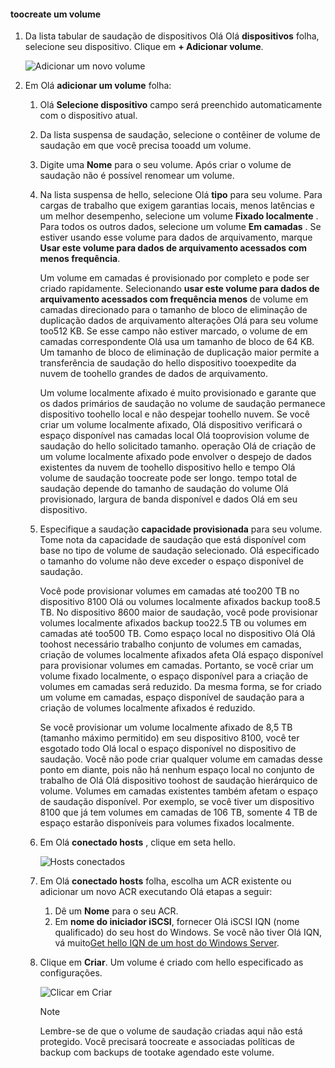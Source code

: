 <!--author=alkohli last changed: 07/19/2017-->

#### <a name="toocreate-a-volume"></a>toocreate um volume
1. Da lista tabular de saudação de dispositivos Olá Olá **dispositivos** folha, selecione seu dispositivo. Clique em **+ Adicionar volume**.

    ![Adicionar um novo volume](./media/storsimple-8000-create-volume-u2/step5createvol1.png)

2. Em Olá **adicionar um volume** folha:
   
   1. Olá **Selecione dispositivo** campo será preenchido automaticamente com o dispositivo atual.

   2. Da lista suspensa de saudação, selecione o contêiner de volume de saudação em que você precisa tooadd um volume. 

   3.  Digite uma **Nome** para o seu volume. Após criar o volume de saudação não é possível renomear um volume.

   4. Na lista suspensa de hello, selecione Olá **tipo** para seu volume. Para cargas de trabalho que exigem garantias locais, menos latências e um melhor desempenho, selecione um volume **Fixado localmente** . Para todos os outros dados, selecione um volume **Em camadas** . Se estiver usando esse volume para dados de arquivamento, marque **Usar este volume para dados de arquivamento acessados com menos frequência**.
      
       Um volume em camadas é provisionado por completo e pode ser criado rapidamente. Selecionando **usar este volume para dados de arquivamento acessados com frequência menos** de volume em camadas direcionado para o tamanho de bloco de eliminação de duplicação dados de arquivamento alterações Olá para seu volume too512 KB. Se esse campo não estiver marcado, o volume de em camadas correspondente Olá usa um tamanho de bloco de 64 KB. Um tamanho de bloco de eliminação de duplicação maior permite a transferência de saudação do hello dispositivo tooexpedite da nuvem de toohello grandes de dados de arquivamento.
       
       Um volume localmente afixado é muito provisionado e garante que os dados primários de saudação no volume de saudação permanece dispositivo toohello local e não despejar toohello nuvem.  Se você criar um volume localmente afixado, Olá dispositivo verificará o espaço disponível nas camadas local Olá tooprovision volume de saudação do hello solicitado tamanho. operação Olá de criação de um volume localmente afixado pode envolver o despejo de dados existentes da nuvem de toohello dispositivo hello e tempo Olá volume de saudação toocreate pode ser longo. tempo total de saudação depende do tamanho de saudação do volume Olá provisionado, largura de banda disponível e dados Olá em seu dispositivo.

   5. Especifique a saudação **capacidade provisionada** para seu volume. Tome nota da capacidade de saudação que está disponível com base no tipo de volume de saudação selecionado. Olá especificado o tamanho do volume não deve exceder o espaço disponível de saudação.
      
       Você pode provisionar volumes em camadas até too200 TB no dispositivo 8100 Olá ou volumes localmente afixados backup too8.5 TB. No dispositivo 8600 maior de saudação, você pode provisionar volumes localmente afixados backup too22.5 TB ou volumes em camadas até too500 TB. Como espaço local no dispositivo Olá Olá toohost necessário trabalho conjunto de volumes em camadas, criação de volumes localmente afixados afeta Olá espaço disponível para provisionar volumes em camadas. Portanto, se você criar um volume fixado localmente, o espaço disponível para a criação de volumes em camadas será reduzido. Da mesma forma, se for criado um volume em camadas, espaço disponível de saudação para a criação de volumes localmente afixados é reduzido.
      
       Se você provisionar um volume localmente afixado de 8,5 TB (tamanho máximo permitido) em seu dispositivo 8100, você ter esgotado todo Olá local o espaço disponível no dispositivo de saudação. Você não pode criar qualquer volume em camadas desse ponto em diante, pois não há nenhum espaço local no conjunto de trabalho de Olá Olá dispositivo toohost de saudação hierárquico de volume. Volumes em camadas existentes também afetam o espaço de saudação disponível. Por exemplo, se você tiver um dispositivo 8100 que já tem volumes em camadas de 106 TB, somente 4 TB de espaço estarão disponíveis para volumes fixados localmente.

    6. Em Olá **conectado hosts** , clique em seta hello. 

        ![Hosts conectados](./media/storsimple-8000-create-volume-u2/step5createvol2.png)

    7. Em Olá **conectado hosts** folha, escolha um ACR existente ou adicionar um novo ACR executando Olá etapas a seguir:

       1. Dê um **Nome** para o seu ACR.
       2. Em **nome do iniciador iSCSI**, fornecer Olá iSCSI IQN (nome qualificado) do seu host do Windows. Se você não tiver Olá IQN, vá muito[Get hello IQN de um host do Windows Server](#get-the-iqn-of-a-windows-server-host).

    9. Clique em **Criar**. Um volume é criado com hello especificado as configurações.

        ![Clicar em Criar](./media/storsimple-8000-create-volume-u2/step5createvol3.png)

        > [!NOTE]
        > Lembre-se de que o volume de saudação criadas aqui não está protegido. Você precisará toocreate e associadas políticas de backup com backups de tootake agendado este volume. 

